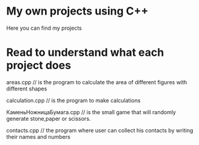 # My own projects using C++ 
Here you can find my projects
# Read to understand what each project does
areas.cpp // is the program to calculate the area of different figures with different shapes

calculation.cpp // is the program to make calculations

КаменьНожницаБумага.cpp // is the small game that will randomly generate stone,paper or scissors.

contacts.cpp // the program where user can collect his contacts by writing their names and numbers
